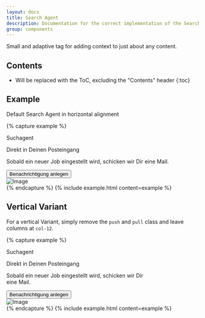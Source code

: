 ```yaml
---
layout: docs
title: Search Agent
description: Documentation for the correct implementation of the Search Agent.
group: components
---
```


Small and adaptive tag for adding context to just about any content.

## Contents

* Will be replaced with the ToC, excluding the "Contents" header
{:toc}

## Example

Default Search Agent in horizontal alignment

{% capture example %}
<div class="card">
  <div class="card-block search-agent">
    <div class="row">
      <div class="col-12 col-sm-6 order-last">
        <div class="search-agent-body">
          <p class="search-agent-byline">Suchagent</p>
          <p class="search-agent-title">Direkt in Deinen Posteingang</p>
          <p class="search-agent-text">Sobald ein neuer Job eingestellt wird, schicken wir Dir eine Mail.</p>
          <button type="button" class="btn btn-primary">Benachrichtigung anlegen</button>
        </div>
      </div>
      <div class="col-12 col-sm-6 order-first">
        <div class="search-agent-visual">
          <img class="search-agent-image" data-src="holder.js/360x412?auto=yes&bg=777&fg=555&text=Image" alt="Image">
        </div>
      </div>
    </div>
  </div>
</div>
{% endcapture %}
{% include example.html content=example %}

## Vertical Variant

For a vertical Variant, simply remove the `push` and `pull` class and leave columns at `col-12`.

{% capture example %}
<div class="card" style="width: 24rem">
  <div class="card-block search-agent">
    <div class="row">
      <div class="col-12">
        <div class="search-agent-body">
          <p class="search-agent-byline">Suchagent</p>
          <p class="search-agent-title">Direkt in Deinen Posteingang</p>
          <p class="search-agent-text">Sobald ein neuer Job eingestellt wird, schicken wir Dir eine Mail.</p>
          <button type="button" class="btn btn-primary">Benachrichtigung anlegen</button>
        </div>
      </div>
      <div class="col-12">
        <div class="search-agent-visual">
          <img class="search-agent-image" data-src="holder.js/360x412?auto=yes&bg=777&fg=555&text=Image" alt="Image">
        </div>
      </div>
    </div>
  </div>
</div>
{% endcapture %}
{% include example.html content=example %}
